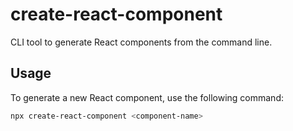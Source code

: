 # create-react-component

CLI tool to generate React components from the command line.

## Usage

To generate a new React component, use the following command:

```bash
npx create-react-component <component-name>
```



